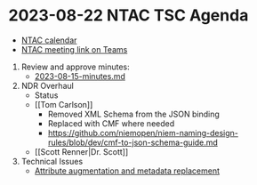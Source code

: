 # 2023-08-22 NTAC TSC Agenda  

- [NTAC calendar](https://lists.oasis-open-projects.org/g/niemopen-ntactsc/calendar)
- [NTAC meeting link on Teams](https://dod.teams.microsoft.us/l/meetup-join/19%3adod%3ameeting_027b8f8cd305438fbb0a76a1e7896d97%40thread.v2/0?context=%7b%22Tid%22%3a%22102d0191-eeae-4761-b1cb-1a83e86ef445%22%2c%22Oid%22%3a%2270ae69c4-ba53-4071-b60d-68a8b321854e%22%7d)

1. Review and approve minutes:
   - [2023-08-15-minutes.md](https://github.com/niemopen/ntac-admin/blob/main/meetings/docs/2023-08-15-minutes.md)
1. NDR Overhaul
   - Status
   - [[Tom Carlson]]
     - Removed XML Schema from the JSON binding
     - Replaced with CMF where needed
     - https://github.com/niemopen/niem-naming-design-rules/blob/dev/cmf-to-json-schema-guide.md
   - [[Scott Renner|Dr. Scott]]
1. Technical Issues
   - [Attribute augmentation and metadata replacement](https://github.com/niemopen/ntac-admin/blob/main/examples/src/Augmentation/README.md)

